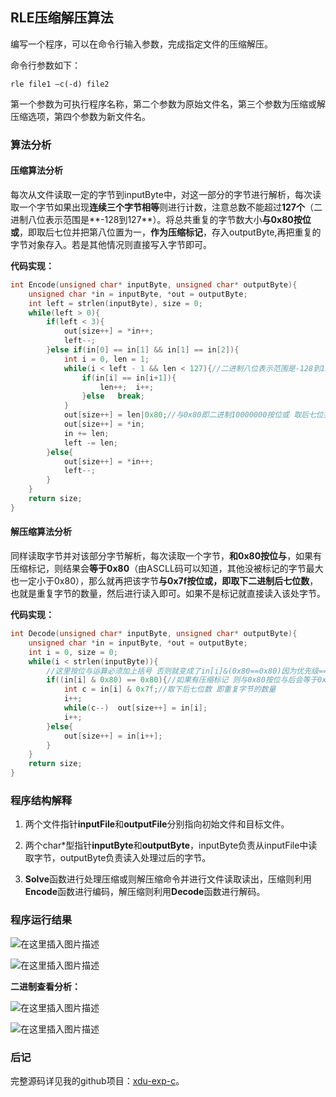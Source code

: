 ## RLE压缩解压算法

编写一个程序，可以在命令行输入参数，完成指定文件的压缩解压。

命令行参数如下：

```
rle file1 –c(-d) file2
```

第一个参数为可执行程序名称，第二个参数为原始文件名，第三个参数为压缩或解压缩选项，第四个参数为新文件名。

### 算法分析

#### 压缩算法分析

每次从文件读取一定的字节到inputByte中，对这一部分的字节进行解析，每次读取一个字节如果出现**连续三个字节相等**则进行计数，注意总数不能超过**127个**（二进制八位表示范围是**-128到127**）。将总共重复的字节数大小**与0x80按位或**，即取后七位并把第八位置为一，**作为压缩标记**，存入outputByte,再把重复的字节对象存入。若是其他情况则直接写入字节即可。

**代码实现：**

```c
int Encode(unsigned char* inputByte, unsigned char* outputByte){
	unsigned char *in = inputByte, *out = outputByte;
	int left = strlen(inputByte), size = 0;
	while(left > 0){
		if(left < 3){
			out[size++] = *in++;
			left--;
		}else if(in[0] == in[1] && in[1] == in[2]){
			int i = 0, len = 1; 
			while(i < left - 1 && len < 127){//二进制八位表示范围是-128到127，最大数位为127 
				if(in[i] == in[i+1]){
					len++;	i++;
				}else	break;
			}
			out[size++] = len|0x80;//与0x80即二进制10000000按位或 取后七位并把第八位置为一 作为压缩标记 
			out[size++] = *in;
			in += len;	
			left -= len;
		}else{
			out[size++] = *in++;	
			left--;
		}
	}
	return size;
}
```

#### 解压缩算法分析

同样读取字节并对该部分字节解析，每次读取一个字节，**和0x80按位与**，如果有压缩标记，则结果会**等于0x80**（由ASCLL码可以知道，其他没被标记的字节最大也一定小于0x80），那么就再把该字节**与0x7f按位或，即取下二进制后七位数**，也就是重复字节的数量，然后进行读入即可。如果不是标记就直接读入该处字节。

**代码实现：**

```c
int Decode(unsigned char* inputByte, unsigned char* outputByte){
	unsigned char *in = inputByte, *out = outputByte;
	int i = 0, size = 0;
	while(i < strlen(inputByte)){
		//这里按位与运算必须加上括号 否则就变成了in[i]&(0x80==0x80)因为优先级==高于&
		if((in[i] & 0x80) == 0x80){//如果有压缩标记 则与0x80按位与后会等于0x80
			int c = in[i] & 0x7f;//取下后七位数 即重复字节的数量
			i++;
			while(c--)	out[size++] = in[i];
			i++;
		}else{
			out[size++] = in[i++];
		}
	}
	return size;
}
```

### 程序结构解释

1. 两个文件指针**inputFile**和**outputFile**分别指向初始文件和目标文件。

2. 两个char*型指针**inputByte**和**outputByte**，inputByte负责从inputFile中读取字节，outputByte负责读入处理过后的字节。

3. **Solve**函数进行处理压缩或则解压缩命令并进行文件读取读出，压缩则利用**Encode**函数进行编码，解压缩则利用**Decode**函数进行解码。


### 程序运行结果

![在这里插入图片描述](https://img-blog.csdnimg.cn/2021052800114745.png?x-oss-process=image/watermark,type_ZmFuZ3poZW5naGVpdGk,shadow_10,text_aHR0cHM6Ly9ibG9nLmNzZG4ubmV0L2FreW5h,size_16,color_FFFFFF,t_70#pic_center)

![在这里插入图片描述](https://img-blog.csdnimg.cn/2021052800114716.png?x-oss-process=image/watermark,type_ZmFuZ3poZW5naGVpdGk,shadow_10,text_aHR0cHM6Ly9ibG9nLmNzZG4ubmV0L2FreW5h,size_16,color_FFFFFF,t_70#pic_center)

**二进制查看分析：**

![在这里插入图片描述](https://img-blog.csdnimg.cn/20210528190138859.png?x-oss-process=image/watermark,type_ZmFuZ3poZW5naGVpdGk,shadow_10,text_aHR0cHM6Ly9ibG9nLmNzZG4ubmV0L2FreW5h,size_16,color_FFFFFF,t_70#pic_center)

![在这里插入图片描述](https://img-blog.csdnimg.cn/2021052819023384.png?x-oss-process=image/watermark,type_ZmFuZ3poZW5naGVpdGk,shadow_10,text_aHR0cHM6Ly9ibG9nLmNzZG4ubmV0L2FreW5h,size_16,color_FFFFFF,t_70#pic_center)

### 后记

完整源码详见我的github项目：[xdu-exp-c](https://github.com/akynazh/xdu-exp-c)。
